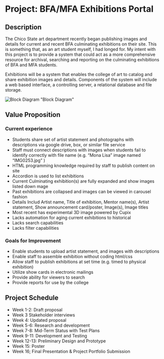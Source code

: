 # Project: BFA/MFA Exhibitions Portal

## Description

The Chico State art department recently began publishing images and details for current and recent BFA culminating exhibitions on their site.  This is something that, as an art student myself, I had longed for.  My intent with this project is to provide a system that could act as a more comprehensive resource for archival, searching and reporting on the culminating exhibitions of BFA and MFA students.

Exhibitions will be a system that enables the college of art to catalog and share exhibition images and details.  Components of the system will include a web based interface, a controlling server, a relational database and file storage.

![Block Diagram](https://lucid.app/publicSegments/view/559ac1ba-4ef7-49f8-bf2d-4164021a0665/image.jpeg) "Block Diagram"

## Value Proposition
### Current experience
* Students share set of artist statement and photographs with descriptions via google drive, box, or similar file service
* Staff must connect descriptions with images when students fail to identify correctly with file name (e.g. “Mona Lisa” image named “IMG0253.jpg” )
* HTML programming knowledge required by staff to publish content on site
* Accordion is used to list exhibitions
* Current Culminating exhibition(s) are fully expanded and show images listed down mage
* Past exhibitions are collapsed and images can be viewed in carousel fashion
* Details Includ Artist name, Title of exhibition, Mentor name(s), Artist statement, Show announcement card/poster, Image(s), Image titles
* Most recent has experimental 3D image powered by Cupix
* Lacks automation for aging current exhibitions to historical
* Lacks search capabilities
* Lacks filter capabilities

### Goals for Improvement
* Enable students to upload artist statement, and images with descriptions
* Enable staff to assemble exhibition without coding html/css
* Allow staff to publish exhibitions at set time (e.g. timed to physical exhibition)
* Utilize show cards in electronic mailings
* Provide ability for viewers to search
* Provide reports for use by the college

## Project Schedule
- Week 1-2:	Draft proposal
- Week 3	Stakeholder interviews
- Week 4:	Updated proposal
- Week 5-6:	Research and development
- Week 7-8:	Mid-Term Status with Test Plans
- Week 9-11:	Development and Testing
- Week 12-13:	Preliminary Design and Prototype
- Week 15:	Poster
- Week 16;	Final Presentation & Project Portfolio Submission
